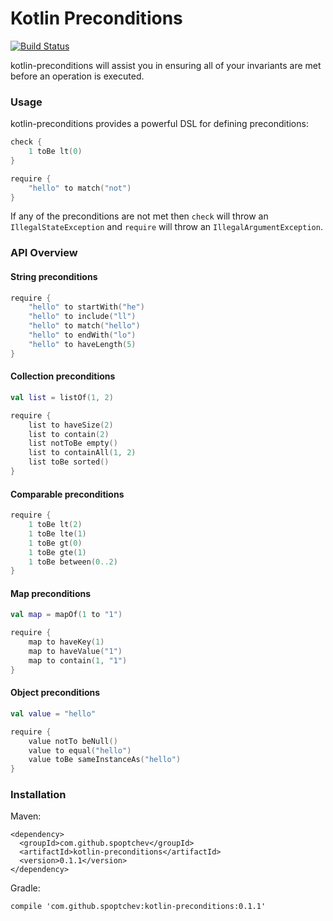 # Kotlin Preconditions
[![Build Status](https://travis-ci.org/spoptchev/kotlin-preconditions.svg?branch=master)](https://travis-ci.org/spoptchev/kotlin-preconditions)

kotlin-preconditions will assist you in ensuring all of your invariants are met
before an operation is executed.

### Usage

kotlin-preconditions provides a powerful DSL for defining preconditions:

```kotlin
check {
    1 toBe lt(0)
}

require {
    "hello" to match("not")
}
```

If any of the preconditions are not met then `check` will throw an
`IllegalStateException` and `require` will throw an `IllegalArgumentException`.

### API Overview

#### String preconditions

```kotlin
require {
    "hello" to startWith("he")
    "hello" to include("ll")
    "hello" to match("hello")
    "hello" to endWith("lo")
    "hello" to haveLength(5)
}
```

#### Collection preconditions

```kotlin
val list = listOf(1, 2)

require {
    list to haveSize(2)
    list to contain(2)
    list notToBe empty()
    list to containAll(1, 2)
    list toBe sorted()
}
```

#### Comparable preconditions

```kotlin
require {
    1 toBe lt(2)
    1 toBe lte(1)
    1 toBe gt(0)
    1 toBe gte(1)
    1 toBe between(0..2)
}
```

#### Map preconditions

```kotlin
val map = mapOf(1 to "1")

require {
    map to haveKey(1)
    map to haveValue("1")
    map to contain(1, "1")
}
```

#### Object preconditions

```kotlin
val value = "hello"

require {
    value notTo beNull()
    value to equal("hello")
    value toBe sameInstanceAs("hello")
}
```

### Installation

Maven:

```
<dependency>
  <groupId>com.github.spoptchev</groupId>
  <artifactId>kotlin-preconditions</artifactId>
  <version>0.1.1</version>
</dependency>
```

Gradle:

```
compile 'com.github.spoptchev:kotlin-preconditions:0.1.1'
```

